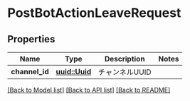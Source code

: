# PostBotActionLeaveRequest

## Properties

Name | Type | Description | Notes
------------ | ------------- | ------------- | -------------
**channel_id** | [**uuid::Uuid**](uuid::Uuid.md) | チャンネルUUID | 

[[Back to Model list]](../README.md#documentation-for-models) [[Back to API list]](../README.md#documentation-for-api-endpoints) [[Back to README]](../README.md)


